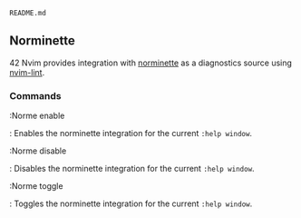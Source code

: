 ```{.include}
README.md
```

## Norminette

42 Nvim provides integration with [norminette](https://github.com/42School/norminette) as a diagnostics source using [nvim-lint](https://github.com/mfussenegger/nvim-lint).

### Commands

:Norme enable

: Enables the norminette integration for the current `:help window`.

:Norme disable

: Disables the norminette integration for the current `:help window`.

:Norme toggle

: Toggles the norminette integration for the current `:help window`.
